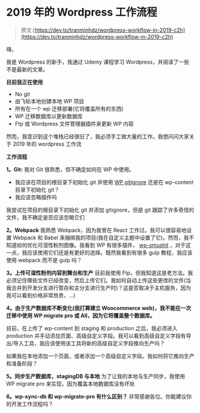 # 2019 年的 Wordpress 工作流程

> 原文:[https://dev.to/tranminhdz/wordpress-workflow-in-2019-c2h](https://dev.to/tranminhdz/wordpress-workflow-in-2019-c2h)

嗨，

我是 Wordpress 的新手，我通过 Udemy 课程学习 Wordpress，并阅读了一些不是最新的文章。

**目前我正在使用**

*   No git
*   由飞轮本地创建本地 WP 项目
*   所有在一个 wp 迁移部署(它将覆盖所有的东西)
*   WP 迁移数据库以更新数据库
*   Ftp 或 Wordpress 文件管理器插件来更新 WP 内容

然而，我意识到这个堆栈已经很旧了，我必须手工做大量的工作。我想问问大家关于 2019 年的 wordpress 工作流

**工作流程**

**1。Git:**
我对 Git 很熟悉，但不确定如何在 WP 中使用。

*   我应该在项目的根目录下初始化 git 并使用 [WP gitignore](https://github.com/github/gitignore/blob/master/WordPress.gitignore) 还是在 wp-content 目录下初始化 git？
*   我应该忽略插件吗

我尝试在项目的根目录下初始化 git 并添加 gitignore，但是 git 跟踪了许多奇怪的文件，我不确定是否应该忽略它们

**2。Webpack**
我熟悉 Webpack，因为我曾在 React 工作过。我可以很容易地设置 Webpack 和 Babel 来捆绑我的项目(我在自定义主题中设置了它)。然而，我不知道如何优化可湿性粉剂图像。我看到 WP 有很多插件， [wp-smushit](https://wordpress.org/plugins/wp-smushit/) ，对于这一点，我应该使用它们还是有更好的选择。既然我看到有很多 gulp 教程，我应该使用 webpack 而不是 gulp 吗？

**3。上传可湿性粉剂内容到舞台和生产**
目前我使用 Ftp，但我知道这是老方法。我必须记住哪些文件已经改变，然后上传它们。我如何自动上传这些更改的文件(当我合并到开发分支进行暂存和主分支进行生产时)？这是否取决于主机服务，因为我可以看到价格非常昂贵，...)

**4。由于生产数据库不断变化(我打算建立 Woocommerce web)，我不能在一次迁移中使用 WP migrate pro 或 All，因为它将覆盖整个数据库。**

目前，在上传了 wp-content 到 staging 和 production 之后，我必须进入 production 并手动添加页面、高级自定义字段。我可以看到高级自定义字段有导出/导入工具，我应该使用该工具将新的高级自定义字段推向生产吗？

如果我在本地添加一个页面，或者添加一个高级自定义字段。我如何将它推向生产和准备阶段？

**5。同步生产数据库，stagingDB 与本地**
为了让我的本地与生产同步，我使用 WP migrate pro 来实现，因为覆盖本地数据库没有坏处

**6。wp-sync-db 和 wp-migrate-pro 有什么区别？**
非常感谢各位。你能建议你的开发工作流程吗？